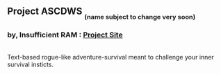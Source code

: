 ## Project ASCDWS <sub><sub>(name subject to change very soon)</sub></sub>
### by, Insufficient RAM : [Project Site](https://matrom01-v2.github.io/ProjectASCDWS_Site/)
<br>
Text-based rogue-like adventure-survival meant to challenge your inner survival insticts.
